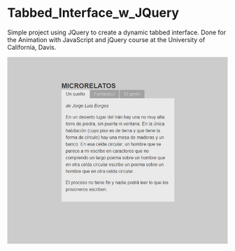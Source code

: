 # Tabbed_Interface_w_JQuery

Simple project using JQuery to create a dynamic tabbed interface. Done for the Animation with JavaScript and jQuery course at the University of California, Davis.

<img src='Capture.JPG'> 
